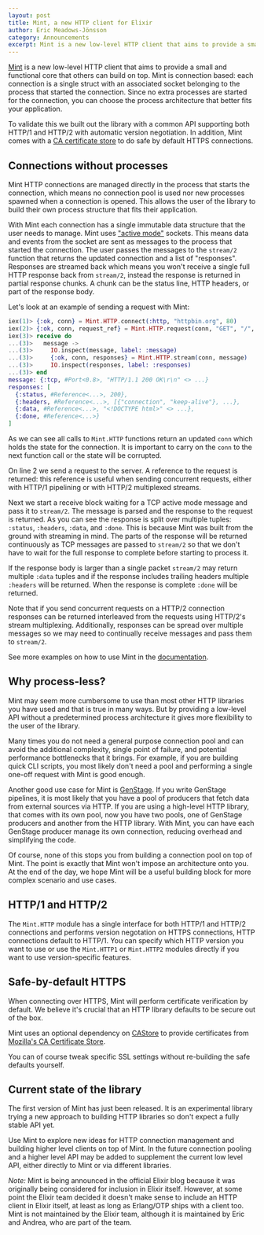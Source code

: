 ```yaml
---
layout: post
title: Mint, a new HTTP client for Elixir
author: Eric Meadows-Jönsson
category: Announcements
excerpt: Mint is a new low-level HTTP client that aims to provide a small and functional core that others can build on top.
---
```


[Mint](https://github.com/ericmj/mint) is a new low-level HTTP client that aims to provide a small and functional core that others can build on top. Mint is connection based: each connection is a single struct with an associated socket belonging to the process that started the connection. Since no extra processes are started for the connection, you can choose the process architecture that better fits your application.

To validate this we built out the library with a common API supporting both HTTP/1 and HTTP/2 with automatic version negotiation. In addition, Mint comes with a [CA certificate store](https://github.com/ericmj/castore) to do safe by default HTTPS connections.

## Connections without processes

Mint HTTP connections are managed directly in the process that starts the connection, which means no connection pool is used nor new processes spawned when a connection is opened. This allows the user of the library to build their own process structure that fits their application.

With Mint each connection has a single immutable data structure that the user needs to manage. Mint uses ["active mode"](http://www.erlang.org/doc/man/inet.html#setopts-2) sockets. This means data and events from the socket are sent as messages to the process that started the connection. The user passes the messages to the `stream/2` function that returns the updated connection and a list of "responses". Responses are streamed back which means you won't receive a single full HTTP response back from `stream/2`, instead the response is returned in partial response chunks. A chunk can be the status line, HTTP headers, or part of the response body.

Let's look at an example of sending a request with Mint:

```elixir
iex(1)> {:ok, conn} = Mint.HTTP.connect(:http, "httpbin.org", 80)
iex(2)> {:ok, conn, request_ref} = Mint.HTTP.request(conn, "GET", "/", [], "")
iex(3)> receive do
...(3)>   message ->
...(3)>     IO.inspect(message, label: :message)
...(3)>     {:ok, conn, responses} = Mint.HTTP.stream(conn, message)
...(3)>     IO.inspect(responses, label: :responses)
...(3)> end
message: {:tcp, #Port<0.8>, "HTTP/1.1 200 OK\r\n" <> ...}
responses: [
  {:status, #Reference<...>, 200},
  {:headers, #Reference<...>, [{"connection", "keep-alive"}, ...},
  {:data, #Reference<...>, "<!DOCTYPE html>" <> ...},
  {:done, #Reference<...>}
]
```

As we can see all calls to `Mint.HTTP` functions return an updated `conn` which holds the state for the connection. It is important to carry on the `conn` to the next function call or the state will be corrupted.

On line 2 we send a request to the server. A reference to the request is returned: this reference is useful when sending concurrent requests, either with HTTP/1 pipelining or with HTTP/2 multiplexed streams.

Next we start a receive block waiting for a TCP active mode message and pass it to `stream/2`. The message is parsed and the response to the request is returned. As you can see the response is split over multiple tuples: `:status`, `:headers`, `:data`, and `:done`. This is because Mint was built from the ground with streaming in mind. The parts of the response will be returned continuously as TCP messages are passed to `stream/2` so that we don't have to wait for the full response to complete before starting to process it.

If the response body is larger than a single packet `stream/2` may return multiple `:data` tuples and if the response includes trailing headers multiple `:headers` will be returned. When the response is complete `:done` will be returned.

Note that if you send concurrent requests on a HTTP/2 connection responses can be returned interleaved from the requests using HTTP/2's stream multiplexing. Additionally, responses can be spread over multiple messages so we may need to continually receive messages and pass them to `stream/2`.

See more examples on how to use Mint in the [documentation](https://hexdocs.pm/mint).

## Why process-less?

Mint may seem more cumbersome to use than most other HTTP libraries you have used and that is true in many ways. But by providing a low-level API without a predetermined process architecture it gives more flexibility to the user of the library.

Many times you do not need a general purpose connection pool and can avoid the additional complexity, single point of failure, and potential performance bottlenecks that it brings. For example, if you are building quick CLI scripts, you most likely don't need a pool and performing a single one-off request with Mint is good enough.

Another good use case for Mint is [GenStage](https://github.com/elixir-lang/gen_stage). If you write GenStage pipelines, it is most likely that you have a pool of producers that fetch data from external sources via HTTP. If you are using a high-level HTTP library, that comes with its own pool, now you have two pools, one of GenStage producers and another from the HTTP library. With Mint, you can have each GenStage producer manage its own connection, reducing overhead and simplifying the code.

Of course, none of this stops you from building a connection pool on top of Mint. The point is exactly that Mint won't impose an architecture onto you. At the end of the day, we hope Mint will be a useful building block for more complex scenario and use cases.

## HTTP/1 and HTTP/2

The `Mint.HTTP` module has a single interface for both HTTP/1 and HTTP/2 connections and performs version negotation on HTTPS connections, HTTP connections default to HTTP/1. You can specify which HTTP version you want to use or use the `Mint.HTTP1` or `Mint.HTTP2` modules directly if you want to use version-specific features.

## Safe-by-default HTTPS

When connecting over HTTPS, Mint will perform certificate verification by default. We believe it's crucial that an HTTP library defaults to be secure out of the box.

Mint uses an optional dependency on [CAStore](https://github.com/ericmj/castore) to provide certificates from [Mozilla's CA Certificate Store](https://www.mozilla.org/en-US/about/governance/policies/security-group/certs/).

You can of course tweak specific SSL settings without re-building the safe defaults yourself.

## Current state of the library

The first version of Mint has just been released. It is an experimental library trying a new approach to building HTTP libraries so don't expect a fully stable API yet.

Use Mint to explore new ideas for HTTP connection management and building higher level clients on top of Mint. In the future connection pooling and a higher level API may be added to supplement the current low level API, either directly to Mint or via different libraries.

*Note:* Mint is being announced in the official Elixir blog because it was originally being considered for inclusion in Elixir itself. However, at some point the Elixir team decided it doesn't make sense to include an HTTP client in Elixir itself, at least as long as Erlang/OTP ships with a client too. Mint is not maintained by the Elixir team, although it is maintained by Eric and Andrea, who are part of the team.
